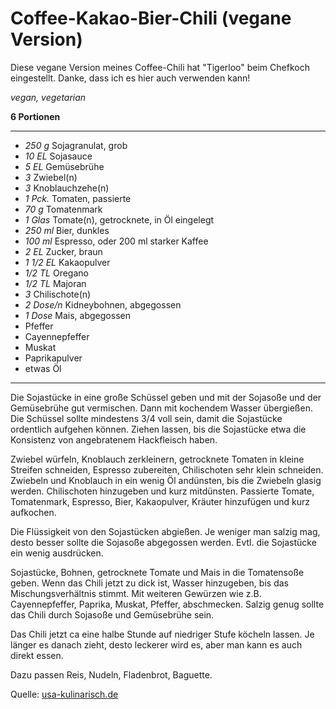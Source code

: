 # Coffee-Kakao-Bier-Chili (vegane Version)

Diese vegane Version meines Coffee-Chili hat "Tigerloo" beim Chefkoch eingestellt. Danke, dass ich es hier auch verwenden kann!

*vegan, vegetarian*

**6 Portionen**

---

- *250 g* Sojagranulat, grob
- *10 EL* Sojasauce
- *5 EL* Gemüsebrühe
- *3* Zwiebel(n)
- *3* Knoblauchzehe(n)
- *1 Pck.* Tomaten, passierte
- *70 g* Tomatenmark
- *1 Glas* Tomate(n), getrocknete, in Öl eingelegt
- *250 ml* Bier, dunkles
- *100 ml* Espresso, oder 200 ml starker Kaffee
- *2 EL* Zucker, braun
- *1 1/2 EL* Kakaopulver
- *1/2 TL* Oregano
- *1/2 TL* Majoran
- *3* Chilischote(n)
- *2 Dose/n* Kidneybohnen, abgegossen
- *1 Dose* Mais, abgegossen
- Pfeffer
- Cayennepfeffer
- Muskat
- Paprikapulver
- etwas Öl

---

Die Sojastücke in eine große Schüssel geben und mit der Sojasoße und der Gemüsebrühe gut vermischen. Dann mit kochendem Wasser übergießen. Die Schüssel sollte mindestens 3/4 voll sein, damit die Sojastücke ordentlich aufgehen können. Ziehen lassen, bis die Sojastücke etwa die Konsistenz von angebratenem Hackfleisch haben.

Zwiebel würfeln, Knoblauch zerkleinern, getrocknete Tomaten in kleine Streifen schneiden, Espresso zubereiten, Chilischoten sehr klein schneiden. Zwiebeln und Knoblauch in ein wenig Öl andünsten, bis die Zwiebeln glasig werden. Chilischoten hinzugeben und kurz mitdünsten. Passierte Tomate, Tomatenmark, Espresso, Bier, Kakaopulver, Kräuter hinzufügen und kurz aufkochen.

Die Flüssigkeit von den Sojastücken abgießen. Je weniger man salzig mag, desto besser sollte die Sojasoße abgegossen werden. Evtl. die Sojastücke ein wenig ausdrücken.

Sojastücke, Bohnen, getrocknete Tomate und Mais in die Tomatensoße geben. Wenn das Chili jetzt zu dick ist, Wasser hinzugeben, bis das Mischungsverhältnis stimmt. Mit weiteren Gewürzen wie z.B. Cayennepfeffer, Paprika, Muskat, Pfeffer, abschmecken. Salzig genug sollte das Chili durch Sojasoße und Gemüsebrühe sein.

Das Chili jetzt ca eine halbe Stunde auf niedriger Stufe köcheln lassen. Je länger es danach zieht, desto leckerer wird es, aber man kann es auch direkt essen.

Dazu passen Reis, Nudeln, Fladenbrot, Baguette.

Quelle: [usa-kulinarisch.de](https://www.usa-kulinarisch.de/rezept/coffee-kakao-bier-chili-vegane-version/)